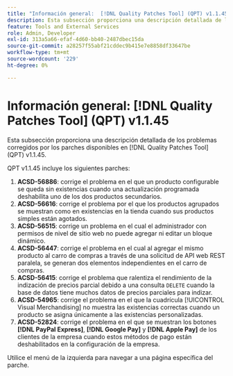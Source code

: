 ```yaml
---
title: "Información general:  [!DNL Quality Patches Tool] (QPT) v1.1.45"
description: Esta subsección proporciona una descripción detallada de los problemas corregidos por los parches disponibles en  [!DNL Quality Patches Tool] (QPT) v1.1.45.
feature: Tools and External Services
role: Admin, Developer
exl-id: 313a5a66-efaf-4d60-bb40-2487dbec15da
source-git-commit: a28257f55abf21cddec9b415e7e8858df33647be
workflow-type: tm+mt
source-wordcount: '229'
ht-degree: 0%

---
```


# Información general: [!DNL Quality Patches Tool] (QPT) v1.1.45

Esta subsección proporciona una descripción detallada de los problemas corregidos por los parches disponibles en [!DNL Quality Patches Tool] (QPT) v1.1.45.

QPT v1.1.45 incluye los siguientes parches:

1. **ACSD-56886**: corrige el problema en el que un producto configurable se queda sin existencias cuando una actualización programada deshabilita uno de los dos productos secundarios.
1. **ACSD-56616**: corrige el problema por el que los productos agrupados se muestran como en existencias en la tienda cuando sus productos simples están agotados.
1. **ACSD-56515**: corrige un problema en el cual el administrador con permisos de nivel de sitio web no puede agregar ni editar un bloque dinámico.
1. **ACSD-56447**: corrige el problema en el cual al agregar el mismo producto al carro de compras a través de una solicitud de API web REST paralela, se generan dos elementos independientes en el carro de compras.
1. **ACSD-56415**: corrige el problema que ralentiza el rendimiento de la indización de precios parcial debido a una consulta `DELETE` cuando la base de datos tiene muchos datos de precios parciales para indizar.
1. **ACSD-54965**: corrige el problema en el que la cuadrícula [!UICONTROL Visual Merchandising] no muestra las existencias correctas cuando un producto se asigna únicamente a las existencias personalizadas.
1. **ACSD-52824**: corrige el problema en el que se muestran los botones **[!DNL PayPal Express]**, **[!DNL Google Pay]** y **[!DNL Apple Pay]** de los clientes de la empresa cuando estos métodos de pago están deshabilitados en la configuración de la empresa.

Utilice el menú de la izquierda para navegar a una página específica del parche.

